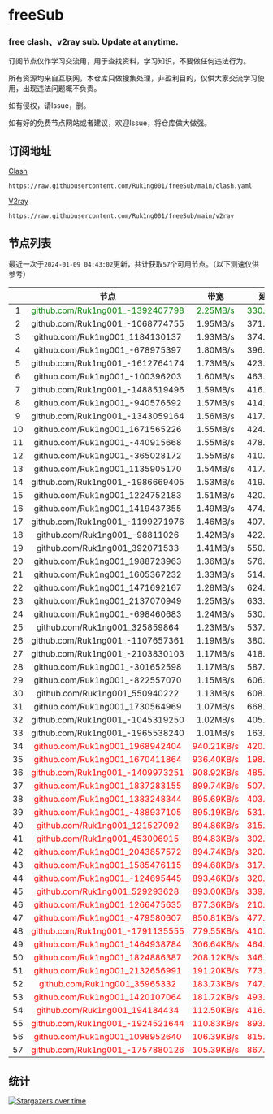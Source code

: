 # freeSub
### free clash、v2ray sub. Update at anytime.

订阅节点仅作学习交流用，用于查找资料，学习知识，不要做任何违法行为。

所有资源均来自互联网，本仓库只做搜集处理，非盈利目的，仅供大家交流学习使用，出现违法问题概不负责。

如有侵权，请Issue，删。

如有好的免费节点网站或者建议，欢迎Issue，将仓库做大做强。

## 订阅地址
[Clash](https://raw.githubusercontent.com/Ruk1ng001/freeSub/main/clash.yaml)
```
https://raw.githubusercontent.com/Ruk1ng001/freeSub/main/clash.yaml
```
[V2ray](https://raw.githubusercontent.com/Ruk1ng001/freeSub/main/v2ray)
```
https://raw.githubusercontent.com/Ruk1ng001/freeSub/main/v2ray
```

## 节点列表

最近一次于`2024-01-09 04:43:02`更新，共计获取`57`个可用节点。（以下测速仅供参考）

|  | 节点 | 带宽 | 延迟 |
|:-:|:--:|:--:|:--:|
 | 1 | <font color=green>github.com/Ruk1ng001_-1392407798</font> | <font color=green>2.25MB/s</font> | <font color=green>330.00ms</font> |
 | 2 | github.com/Ruk1ng001_-1068774755 | 1.95MB/s | 371.00ms |
 | 3 | github.com/Ruk1ng001_1184130137 | 1.93MB/s | 374.00ms |
 | 4 | github.com/Ruk1ng001_-678975397 | 1.80MB/s | 396.00ms |
 | 5 | github.com/Ruk1ng001_-1612764174 | 1.73MB/s | 423.00ms |
 | 6 | github.com/Ruk1ng001_-100396203 | 1.60MB/s | 463.00ms |
 | 7 | github.com/Ruk1ng001_-1488519496 | 1.59MB/s | 416.00ms |
 | 8 | github.com/Ruk1ng001_-940576592 | 1.57MB/s | 414.00ms |
 | 9 | github.com/Ruk1ng001_-1343059164 | 1.56MB/s | 417.00ms |
 | 10 | github.com/Ruk1ng001_1671565226 | 1.55MB/s | 424.00ms |
 | 11 | github.com/Ruk1ng001_-440915668 | 1.55MB/s | 478.00ms |
 | 12 | github.com/Ruk1ng001_-365028172 | 1.55MB/s | 410.00ms |
 | 13 | github.com/Ruk1ng001_1135905170 | 1.54MB/s | 417.00ms |
 | 14 | github.com/Ruk1ng001_-1986669405 | 1.53MB/s | 419.00ms |
 | 15 | github.com/Ruk1ng001_1224752183 | 1.51MB/s | 420.00ms |
 | 16 | github.com/Ruk1ng001_1419437355 | 1.49MB/s | 474.00ms |
 | 17 | github.com/Ruk1ng001_-1199271976 | 1.46MB/s | 407.00ms |
 | 18 | github.com/Ruk1ng001_-98811026 | 1.42MB/s | 422.00ms |
 | 19 | github.com/Ruk1ng001_392071533 | 1.41MB/s | 550.00ms |
 | 20 | github.com/Ruk1ng001_1988723963 | 1.36MB/s | 576.00ms |
 | 21 | github.com/Ruk1ng001_1605367232 | 1.33MB/s | 514.00ms |
 | 22 | github.com/Ruk1ng001_1471692167 | 1.28MB/s | 624.00ms |
 | 23 | github.com/Ruk1ng001_2137070949 | 1.25MB/s | 633.00ms |
 | 24 | github.com/Ruk1ng001_-698460683 | 1.24MB/s | 530.00ms |
 | 25 | github.com/Ruk1ng001_325859864 | 1.23MB/s | 537.00ms |
 | 26 | github.com/Ruk1ng001_-1107657361 | 1.19MB/s | 380.00ms |
 | 27 | github.com/Ruk1ng001_-2103830103 | 1.17MB/s | 418.00ms |
 | 28 | github.com/Ruk1ng001_-301652598 | 1.17MB/s | 587.00ms |
 | 29 | github.com/Ruk1ng001_-822557070 | 1.15MB/s | 606.00ms |
 | 30 | github.com/Ruk1ng001_550940222 | 1.13MB/s | 608.00ms |
 | 31 | github.com/Ruk1ng001_1730564969 | 1.07MB/s | 668.00ms |
 | 32 | github.com/Ruk1ng001_-1045319250 | 1.02MB/s | 405.00ms |
 | 33 | github.com/Ruk1ng001_-1965538240 | 1.01MB/s | 163.00ms |
 | 34 | <font color=red>github.com/Ruk1ng001_1968942404</font> | <font color=red>940.21KB/s</font> | <font color=red>420.00ms</font> |
 | 35 | <font color=red>github.com/Ruk1ng001_1670411864</font> | <font color=red>936.40KB/s</font> | <font color=red>198.00ms</font> |
 | 36 | <font color=red>github.com/Ruk1ng001_-1409973251</font> | <font color=red>908.92KB/s</font> | <font color=red>485.00ms</font> |
 | 37 | <font color=red>github.com/Ruk1ng001_1837283155</font> | <font color=red>899.74KB/s</font> | <font color=red>507.00ms</font> |
 | 38 | <font color=red>github.com/Ruk1ng001_1383248344</font> | <font color=red>895.69KB/s</font> | <font color=red>403.00ms</font> |
 | 39 | <font color=red>github.com/Ruk1ng001_-488937105</font> | <font color=red>895.19KB/s</font> | <font color=red>531.00ms</font> |
 | 40 | <font color=red>github.com/Ruk1ng001_121527092</font> | <font color=red>894.86KB/s</font> | <font color=red>315.00ms</font> |
 | 41 | <font color=red>github.com/Ruk1ng001_453006915</font> | <font color=red>894.83KB/s</font> | <font color=red>302.00ms</font> |
 | 42 | <font color=red>github.com/Ruk1ng001_2043857572</font> | <font color=red>894.74KB/s</font> | <font color=red>320.00ms</font> |
 | 43 | <font color=red>github.com/Ruk1ng001_1585476115</font> | <font color=red>894.68KB/s</font> | <font color=red>317.00ms</font> |
 | 44 | <font color=red>github.com/Ruk1ng001_-124695445</font> | <font color=red>893.46KB/s</font> | <font color=red>320.00ms</font> |
 | 45 | <font color=red>github.com/Ruk1ng001_529293628</font> | <font color=red>893.00KB/s</font> | <font color=red>339.00ms</font> |
 | 46 | <font color=red>github.com/Ruk1ng001_1266475635</font> | <font color=red>877.36KB/s</font> | <font color=red>210.00ms</font> |
 | 47 | <font color=red>github.com/Ruk1ng001_-479580607</font> | <font color=red>850.81KB/s</font> | <font color=red>477.00ms</font> |
 | 48 | <font color=red>github.com/Ruk1ng001_-1791135555</font> | <font color=red>779.55KB/s</font> | <font color=red>410.00ms</font> |
 | 49 | <font color=red>github.com/Ruk1ng001_1464938784</font> | <font color=red>306.64KB/s</font> | <font color=red>464.00ms</font> |
 | 50 | <font color=red>github.com/Ruk1ng001_1824886387</font> | <font color=red>208.12KB/s</font> | <font color=red>346.00ms</font> |
 | 51 | <font color=red>github.com/Ruk1ng001_2132656991</font> | <font color=red>191.20KB/s</font> | <font color=red>773.00ms</font> |
 | 52 | <font color=red>github.com/Ruk1ng001_35965332</font> | <font color=red>183.73KB/s</font> | <font color=red>747.00ms</font> |
 | 53 | <font color=red>github.com/Ruk1ng001_1420107064</font> | <font color=red>181.72KB/s</font> | <font color=red>493.00ms</font> |
 | 54 | <font color=red>github.com/Ruk1ng001_194184434</font> | <font color=red>112.50KB/s</font> | <font color=red>416.00ms</font> |
 | 55 | <font color=red>github.com/Ruk1ng001_-1924521644</font> | <font color=red>110.83KB/s</font> | <font color=red>893.00ms</font> |
 | 56 | <font color=red>github.com/Ruk1ng001_1098952640</font> | <font color=red>106.39KB/s</font> | <font color=red>815.00ms</font> |
 | 57 | <font color=red>github.com/Ruk1ng001_-1757880126</font> | <font color=red>105.39KB/s</font> | <font color=red>867.00ms</font> |


## 统计

[![Stargazers over time](https://starchart.cc/Ruk1ng001/freeSub.svg)](https://starchart.cc/Ruk1ng001/freeSub)